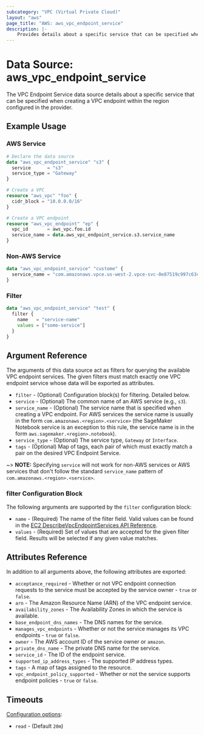 ```yaml
---
subcategory: "VPC (Virtual Private Cloud)"
layout: "aws"
page_title: "AWS: aws_vpc_endpoint_service"
description: |-
    Provides details about a specific service that can be specified when creating a VPC endpoint.
---
```


# Data Source: aws_vpc_endpoint_service

The VPC Endpoint Service data source details about a specific service that
can be specified when creating a VPC endpoint within the region configured in the provider.

## Example Usage

### AWS Service

```terraform
# Declare the data source
data "aws_vpc_endpoint_service" "s3" {
  service      = "s3"
  service_type = "Gateway"
}

# Create a VPC
resource "aws_vpc" "foo" {
  cidr_block = "10.0.0.0/16"
}

# Create a VPC endpoint
resource "aws_vpc_endpoint" "ep" {
  vpc_id       = aws_vpc.foo.id
  service_name = data.aws_vpc_endpoint_service.s3.service_name
}
```

### Non-AWS Service

```terraform
data "aws_vpc_endpoint_service" "custome" {
  service_name = "com.amazonaws.vpce.us-west-2.vpce-svc-0e87519c997c63cd8"
}
```

### Filter

```terraform
data "aws_vpc_endpoint_service" "test" {
  filter {
    name   = "service-name"
    values = ["some-service"]
  }
}
```

## Argument Reference

The arguments of this data source act as filters for querying the available VPC endpoint services.
The given filters must match exactly one VPC endpoint service whose data will be exported as attributes.

* `filter` - (Optional) Configuration block(s) for filtering. Detailed below.
* `service` - (Optional) The common name of an AWS service (e.g., `s3`).
* `service_name` - (Optional) The service name that is specified when creating a VPC endpoint. For AWS services the service name is usually in the form `com.amazonaws.<region>.<service>` (the SageMaker Notebook service is an exception to this rule, the service name is in the form `aws.sagemaker.<region>.notebook`).
* `service_type` - (Optional) The service type, `Gateway` or `Interface`.
* `tags` - (Optional) Map of tags, each pair of which must exactly match a pair on the desired VPC Endpoint Service.

~> **NOTE:** Specifying `service` will not work for non-AWS services or AWS services that don't follow the standard `service_name` pattern of `com.amazonaws.<region>.<service>`.

### filter Configuration Block

The following arguments are supported by the `filter` configuration block:

* `name` - (Required) The name of the filter field. Valid values can be found in the [EC2 DescribeVpcEndpointServices API Reference](https://docs.aws.amazon.com/AWSEC2/latest/APIReference/API_DescribeVpcEndpointServices.html).
* `values` - (Required) Set of values that are accepted for the given filter field. Results will be selected if any given value matches.

## Attributes Reference

In addition to all arguments above, the following attributes are exported:

* `acceptance_required` - Whether or not VPC endpoint connection requests to the service must be accepted by the service owner - `true` or `false`.
* `arn` - The Amazon Resource Name (ARN) of the VPC endpoint service.
* `availability_zones` - The Availability Zones in which the service is available.
* `base_endpoint_dns_names` - The DNS names for the service.
* `manages_vpc_endpoints` - Whether or not the service manages its VPC endpoints - `true` or `false`.
* `owner` - The AWS account ID of the service owner or `amazon`.
* `private_dns_name` - The private DNS name for the service.
* `service_id` - The ID of the endpoint service.
* `supported_ip_address_types` - The supported IP address types.
* `tags` - A map of tags assigned to the resource.
* `vpc_endpoint_policy_supported` - Whether or not the service supports endpoint policies - `true` or `false`.

## Timeouts

[Configuration options](https://www.terraform.io/docs/configuration/blocks/resources/syntax.html#operation-timeouts):

- `read` - (Default `20m`)
